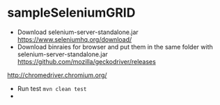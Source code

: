 # sampleSeleniumGRID


* Download selenium-server-standalone.jar 
https://www.seleniumhq.org/download/
* Download binraies for browser and put them in the same folder with selenium-server-standalone.jar
https://github.com/mozilla/geckodriver/releases

http://chromedriver.chromium.org/

* Run test
```mvn clean test```
*
